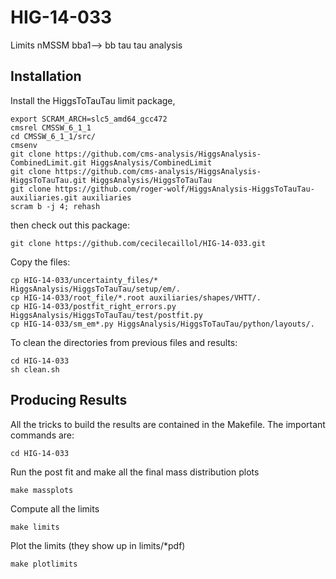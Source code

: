 HIG-14-033
==========

Limits nMSSM bba1--> bb tau tau analysis

Installation
------------

Install the HiggsToTauTau limit package,


```shell
export SCRAM_ARCH=slc5_amd64_gcc472
cmsrel CMSSW_6_1_1
cd CMSSW_6_1_1/src/
cmsenv
git clone https://github.com/cms-analysis/HiggsAnalysis-CombinedLimit.git HiggsAnalysis/CombinedLimit
git clone https://github.com/cms-analysis/HiggsAnalysis-HiggsToTauTau.git HiggsAnalysis/HiggsToTauTau
git clone https://github.com/roger-wolf/HiggsAnalysis-HiggsToTauTau-auxiliaries.git auxiliaries
scram b -j 4; rehash
```

then check out this package:

```shell
git clone https://github.com/cecilecaillol/HIG-14-033.git
```

Copy the files:

```shell
cp HIG-14-033/uncertainty_files/* HiggsAnalysis/HiggsToTauTau/setup/em/.
cp HIG-14-033/root_file/*.root auxiliaries/shapes/VHTT/.
cp HIG-14-033/postfit_right_errors.py HiggsAnalysis/HiggsToTauTau/test/postfit.py
cp HIG-14-033/sm_em*.py HiggsAnalysis/HiggsToTauTau/python/layouts/.
```

To clean the directories from previous files and results:
```shell
cd HIG-14-033
sh clean.sh
```

Producing Results
-----------------

All the tricks to build the results are contained in the Makefile.  The
important commands are:

```shell
cd HIG-14-033
```

Run the post fit and make all the final mass distribution plots

```shell
make massplots
```

Compute all the limits

```shell
make limits
```

Plot the limits (they show up in limits/*pdf)

```shell
make plotlimits
```

